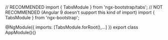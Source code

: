 // RECOMMENDED
import { TabsModule } from 'ngx-bootstrap/tabs';
// NOT RECOMMENDED (Angular 9 doesn't support this kind of import)
import { TabsModule } from 'ngx-bootstrap';

@NgModule({
  imports: [TabsModule.forRoot(),...]
})
export class AppModule(){}
